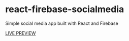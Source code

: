 # react-firebase-socialmedia
Simple social media app built with React and Firebase

[LIVE PREVIEW](react-social-media-ae619.web.app)
